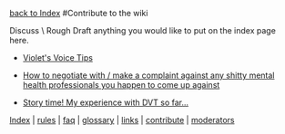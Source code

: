 [back to Index](https://github.com/MissTeapot/LGBT-Wikis/blob/main/github_wiki/asktransgender/index.md)
#Contribute to the wiki

Discuss \ Rough Draft anything you would like to put on the index page here.

* [Violet's Voice Tips](http://www.reddit.com/r/asktransgender/comments/1wi7uk/violets_voice_tips/)

* [How to negotiate with / make a complaint against any shitty mental health professionals you happen to come up against](http://www.reddit.com/r/asktransgender/comments/1xmo5d/how_to_negotiate_with_make_a_complaint_against/)

* [Story time! My experience with DVT so far...](http://www.reddit.com/r/asktransgender/comments/1l82wo/story_time_my_experience_with_dvt_so_far_some/)

[Index](https://github.com/MissTeapot/LGBT-Wikis/blob/main/github_wiki/asktransgender/index) | [rules](w/asktransgender/rules) | [faq](w/asktransgender/faq) | [glossary](w/asktransgender/glossary) | [links](w/asktransgender/linked) | [contribute](w/asktransgender/contribute) | [moderators](http://www.reddit.com/message/compose?to=%2fr%2fasktransgender.md)